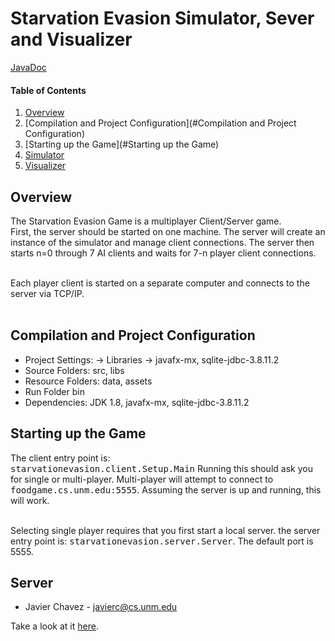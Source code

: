 # Starvation Evasion Simulator, Sever and Visualizer

[JavaDoc](http://castellanos70.github.io/StarvationEvasion/)

#### Table of Contents

1. [Overview](#overview)
2. [Compilation and Project Configuration](#Compilation and Project Configuration)
3. [Starting up the Game](#Starting up the Game)
6. [Simulator](#simulator)
7. [Visualizer](#visualizer)

## Overview

The Starvation Evasion Game is a multiplayer Client/Server game.<br>
First, the server should be started on one machine. The server will create an instance
of the simulator and manage client connections. The server then starts n=0 through
7 AI clients and waits for 7-n player client connections.<br><br>

Each player client is started on a separate computer and connects to the server via TCP/IP.<br><br>


## Compilation and Project Configuration

<ul>
<li>Project Settings: -> Libraries -> javafx-mx, sqlite-jdbc-3.8.11.2</li>
<li>Source Folders: src, libs</li>
<li>Resource Folders: data, assets</li>
<li>Run Folder bin</li>
<li>Dependencies: JDK 1.8, javafx-mx, sqlite-jdbc-3.8.11.2</li>
</ul>

## Starting up the Game
The client entry point is:<br>
<tt>starvationevasion.client.Setup.Main</tt> Running this should ask you for single or multi-player.
Multi-player will attempt to connect to <tt>foodgame.cs.unm.edu:5555</tt>.
Assuming the server is up and running, this will work. <br><br>

Selecting single player requires that you first start a local server. the server entry point is:
<tt>starvationevasion.server.Server</tt>. The default port is 5555.

## Server
* Javier Chavez - javierc@cs.unm.edu

Take a look at it [here](https://github.com/castellanos70/StarvationEvasion/tree/master/src/starvationevasion/server).






